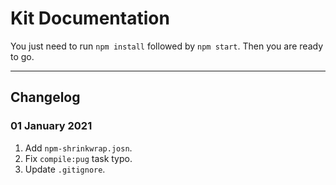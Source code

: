 # Kit Documentation

You just need to run `npm install` followed by `npm start`. Then you are ready to go.

---

## Changelog

### 01 January 2021

1. Add `npm-shrinkwrap.josn`.
2. Fix `compile:pug` task typo.
3. Update `.gitignore`. 